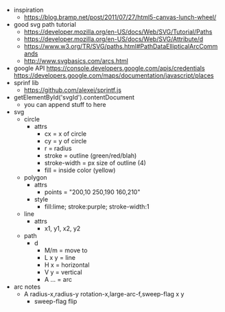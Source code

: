 * inspiration
   * https://blog.bramp.net/post/2011/07/27/html5-canvas-lunch-wheel/
* good svg path tutorial
   * https://developer.mozilla.org/en-US/docs/Web/SVG/Tutorial/Paths
   * https://developer.mozilla.org/en-US/docs/Web/SVG/Attribute/d
   * https://www.w3.org/TR/SVG/paths.html#PathDataEllipticalArcCommands
   * http://www.svgbasics.com/arcs.html
* google API
   https://console.developers.google.com/apis/credentials
   https://developers.google.com/maps/documentation/javascript/places
* sprinf lib
   * https://github.com/alexei/sprintf.js
* getElementById('svgId').contentDocument
   * you can append stuff to here
* svg
   * circle
      * attrs
         * cx             = x of circle
         * cy             = y of circle
         * r              = radius
         * stroke         = outline (green/red/blah)
         * stroke-width   = px size of outline (4)
         * fill           = inside color (yellow)
   * polygon
      * attrs
         * points         = "200,10 250,190 160,210"
      * style
         * fill:lime; stroke:purple; stroke-width:1
   * line
      * attrs
         * x1, y1, x2, y2
   * path
      * d
         * M/m   = move to
         * L x y = line 
         * H x   = horizontal
         * V y   = vertical
         * A ... = arc
* arc notes
   * A radius-x,radius-y rotation-x,large-arc-f,sweep-flag x y
      * sweep-flag flip

